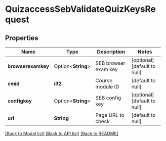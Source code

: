 # QuizaccessSebValidateQuizKeysRequest

## Properties

Name | Type | Description | Notes
------------ | ------------- | ------------- | -------------
**browserexamkey** | Option<**String**> | SEB browser exam key | [optional][default to null]
**cmid** | **i32** | Course module ID | [default to null]
**configkey** | Option<**String**> | SEB config key | [optional][default to null]
**url** | **String** | Page URL to check | [default to null]

[[Back to Model list]](../README.md#documentation-for-models) [[Back to API list]](../README.md#documentation-for-api-endpoints) [[Back to README]](../README.md)


